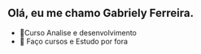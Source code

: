 ## Olá, eu me chamo Gabriely Ferreira.

- 🔭Curso Analise e desenvolvimento 
- 🌱 Faço cursos e Estudo por fora
  
